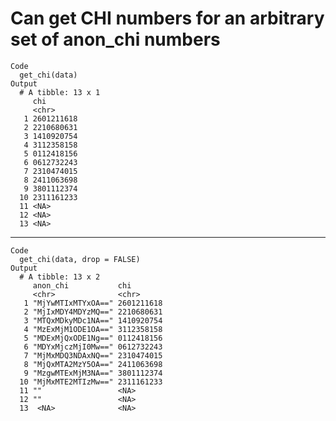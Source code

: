 # Can get CHI numbers for an arbitrary set of anon_chi numbers

    Code
      get_chi(data)
    Output
      # A tibble: 13 x 1
         chi       
         <chr>     
       1 2601211618
       2 2210680631
       3 1410920754
       4 3112358158
       5 0112418156
       6 0612732243
       7 2310474015
       8 2411063698
       9 3801112374
      10 2311161233
      11 <NA>      
      12 <NA>      
      13 <NA>      

---

    Code
      get_chi(data, drop = FALSE)
    Output
      # A tibble: 13 x 2
         anon_chi           chi       
         <chr>              <chr>     
       1 "MjYwMTIxMTYxOA==" 2601211618
       2 "MjIxMDY4MDYzMQ==" 2210680631
       3 "MTQxMDkyMDc1NA==" 1410920754
       4 "MzExMjM1ODE1OA==" 3112358158
       5 "MDExMjQxODE1Ng==" 0112418156
       6 "MDYxMjczMjI0Mw==" 0612732243
       7 "MjMxMDQ3NDAxNQ==" 2310474015
       8 "MjQxMTA2MzY5OA==" 2411063698
       9 "MzgwMTExMjM3NA==" 3801112374
      10 "MjMxMTE2MTIzMw==" 2311161233
      11 ""                 <NA>      
      12 ""                 <NA>      
      13  <NA>              <NA>      

